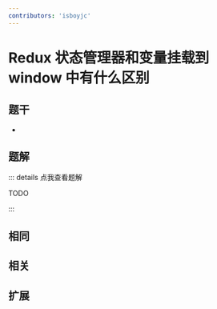 ```yaml
---
contributors: 'isboyjc'
---
```


# Redux 状态管理器和变量挂载到 window 中有什么区别


## 题干

- 



## 题解

::: details 点我查看题解

  TODO

:::



## 相同


## 相关


## 扩展

